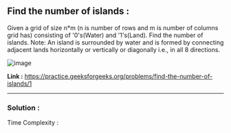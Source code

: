 ## Find the number of islands :
Given a grid of size n*m (n is number of rows and m is number of columns grid has) consisting of '0's(Water) and '1's(Land). Find the number of islands.
Note: An island is surrounded by water and is formed by connecting adjacent lands horizontally or vertically or diagonally i.e., in all 8 directions.

![image](https://user-images.githubusercontent.com/23376002/162451206-22477434-cb45-449d-a572-2e39d2707734.png)

**Link :** https://practice.geeksforgeeks.org/problems/find-the-number-of-islands/1


-----------------------------------------------------------------------------------------------------------------------------------------------------


### Solution :

Time Complexity :



